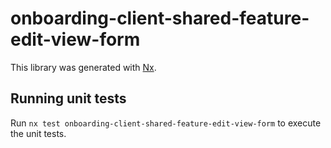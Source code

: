 # onboarding-client-shared-feature-edit-view-form

This library was generated with [Nx](https://nx.dev).

## Running unit tests

Run `nx test onboarding-client-shared-feature-edit-view-form` to execute the unit tests.
